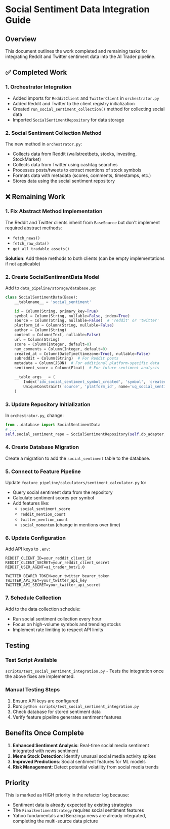 # Social Sentiment Data Integration Guide

## Overview

This document outlines the work completed and remaining tasks for integrating Reddit and Twitter sentiment data into the AI Trader pipeline.

## ✅ Completed Work

### 1. Orchestrator Integration

- Added imports for `RedditClient` and `TwitterClient` in `orchestrator.py`
- Added Reddit and Twitter to the client registry initialization
- Created `run_social_sentiment_collection()` method for collecting social data
- Imported `SocialSentimentRepository` for data storage

### 2. Social Sentiment Collection Method

The new method in `orchestrator.py`:

- Collects data from Reddit (wallstreetbets, stocks, investing, StockMarket)
- Collects data from Twitter using cashtag searches
- Processes posts/tweets to extract mentions of stock symbols
- Formats data with metadata (scores, comments, timestamps, etc.)
- Stores data using the social sentiment repository

## ❌ Remaining Work

### 1. Fix Abstract Method Implementation

The Reddit and Twitter clients inherit from `BaseSource` but don't implement required abstract methods:

- `fetch_news()`
- `fetch_raw_data()`
- `get_all_tradable_assets()`

**Solution**: Add these methods to both clients (can be empty implementations if not applicable)

### 2. Create SocialSentimentData Model

Add to `data_pipeline/storage/database.py`:

```python
class SocialSentimentData(Base):
    __tablename__ = 'social_sentiment'

    id = Column(String, primary_key=True)
    symbol = Column(String, nullable=False, index=True)
    source = Column(String, nullable=False)  # 'reddit' or 'twitter'
    platform_id = Column(String, nullable=False)
    author = Column(String)
    content = Column(Text, nullable=False)
    url = Column(String)
    score = Column(Integer, default=0)
    num_comments = Column(Integer, default=0)
    created_at = Column(DateTime(timezone=True), nullable=False)
    subreddit = Column(String)  # For Reddit posts
    metadata = Column(JSON)  # For additional platform-specific data
    sentiment_score = Column(Float)  # For future sentiment analysis

    __table_args__ = (
        Index('idx_social_sentiment_symbol_created', 'symbol', 'created_at'),
        UniqueConstraint('source', 'platform_id', name='uq_social_sentiment_source_id')
    )
```

### 3. Update Repository Initialization

In `orchestrator.py`, change:

```python
from ..database import SocialSentimentData
# ...
self.social_sentiment_repo = SocialSentimentRepository(self.db_adapter, SocialSentimentData)
```

### 4. Create Database Migration

Create a migration to add the `social_sentiment` table to the database.

### 5. Connect to Feature Pipeline

Update `feature_pipeline/calculators/sentiment_calculator.py` to:

- Query social sentiment data from the repository
- Calculate sentiment scores per symbol
- Add features like:
  - `social_sentiment_score`
  - `reddit_mention_count`
  - `twitter_mention_count`
  - `social_momentum` (change in mentions over time)

### 6. Update Configuration

Add API keys to `.env`:

```
REDDIT_CLIENT_ID=your_reddit_client_id
REDDIT_CLIENT_SECRET=your_reddit_client_secret
REDDIT_USER_AGENT=ai_trader_bot/1.0

TWITTER_BEARER_TOKEN=your_twitter_bearer_token
TWITTER_API_KEY=your_twitter_api_key
TWITTER_API_SECRET=your_twitter_api_secret
```

### 7. Schedule Collection

Add to the data collection schedule:

- Run social sentiment collection every hour
- Focus on high-volume symbols and trending stocks
- Implement rate limiting to respect API limits

## Testing

### Test Script Available

`scripts/test_social_sentiment_integration.py` - Tests the integration once the above fixes are implemented.

### Manual Testing Steps

1. Ensure API keys are configured
2. Run: `python scripts/test_social_sentiment_integration.py`
3. Check database for stored sentiment data
4. Verify feature pipeline generates sentiment features

## Benefits Once Complete

1. **Enhanced Sentiment Analysis**: Real-time social media sentiment integrated with news sentiment
2. **Meme Stock Detection**: Identify unusual social media activity spikes
3. **Improved Predictions**: Social sentiment features for ML models
4. **Risk Management**: Detect potential volatility from social media trends

## Priority

This is marked as HIGH priority in the refactor log because:

- Sentiment data is already expected by existing strategies
- The `FinalSentimentStrategy` requires social sentiment features
- Yahoo fundamentals and Benzinga news are already integrated, completing the multi-source data picture
